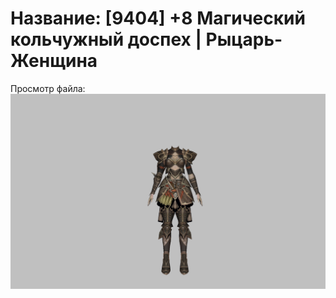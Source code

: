 # Название: [9404] +8 Магический кольчужный доспех | Рыцарь-Женщина

Просмотр файла:
![p010006.png](p010006.png)